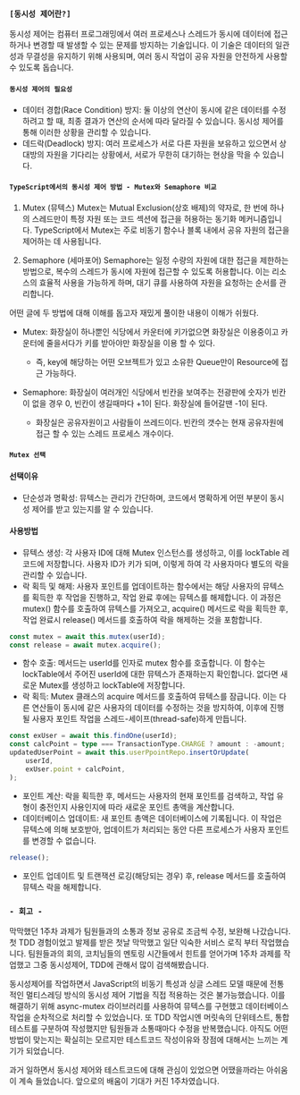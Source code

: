 ### `[동시성 제어란?]`

동시성 제어는 컴퓨터 프로그래밍에서 여러 프로세스나 스레드가 동시에 데이터에 접근하거나 변경할 때 발생할 수 있는 문제를 방지하는 기술입니다. 이 기술은 데이터의 일관성과 무결성을 유지하기 위해 사용되며, 여러 동시 작업이 공유 자원을 안전하게 사용할 수 있도록 돕습니다.

#### `동시성 제어의 필요성`

-   데이터 경합(Race Condition) 방지: 둘 이상의 연산이 동시에 같은 데이터를 수정하려고 할 때, 최종 결과가 연산의 순서에 따라 달라질 수 있습니다. 동시성 제어를 통해 이러한 상황을 관리할 수 있습니다.
-   데드락(Deadlock) 방지: 여러 프로세스가 서로 다른 자원을 보유하고 있으면서 상대방의 자원을 기다리는 상황에서, 서로가 무한히 대기하는 현상을 막을 수 있습니다.

#### `TypeScript에서의 동시성 제어 방법 - Mutex와 Semaphore 비교`

1. Mutex (뮤텍스)
   Mutex는 Mutual Exclusion(상호 배제)의 약자로, 한 번에 하나의 스레드만이 특정 자원 또는 코드 섹션에 접근을 허용하는 동기화 메커니즘입니다. TypeScript에서 Mutex는 주로 비동기 함수나 블록 내에서 공유 자원의 접근을 제어하는 데 사용됩니다.

2. Semaphore (세마포어)
   Semaphore는 일정 수량의 자원에 대한 접근을 제한하는 방법으로, 복수의 스레드가 동시에 자원에 접근할 수 있도록 허용합니다. 이는 리소스의 효율적 사용을 가능하게 하며, 대기 큐를 사용하여 자원을 요청하는 순서를 관리합니다.

어떤 글에 두 방법에 대해 이해를 돕고자 재밌게 풀이한 내용이 이해가 쉬웠다.

-   Mutex: 화장실이 하나뿐인 식당에서 카운터에 키가없으면 화장실은 이용중이고 카운터에 줄을서다가 키를 받아야만 화장실을 이용 할 수 있다.

    -   즉, key에 해당하는 어떤 오브젝트가 있고 소유한 Queue만이 Resource에 접근 가능하다.

-   Semaphore: 화장실이 여러개인 식당에서 빈칸을 보여주는 전광판에 숫자가 빈칸이 없을 경우 0, 빈칸이 생길때마다 +1이 된다. 화장실에 들어갈땐 -1이 된다.
    -   화장실은 공유자원이고 사람들이 쓰레드이다. 빈칸의 갯수는 현재 공유자원에 접근 할 수 있는 스레드 프로세스 개수이다.

#### `Mutex 선택`

#### 선택이유

-   단순성과 명확성: 뮤텍스는 관리가 간단하며, 코드에서 명확하게 어떤 부분이 동시성 제어를 받고 있는지를 알 수 있습니다.

#### 사용방법

-   뮤텍스 생성: 각 사용자 ID에 대해 Mutex 인스턴스를 생성하고, 이를 lockTable 레코드에 저장합니다. 사용자 ID가 키가 되며, 이렇게 하여 각 사용자마다 별도의 락을 관리할 수 있습니다.
-   락 획득 및 해제: 사용자 포인트를 업데이트하는 함수에서는 해당 사용자의 뮤텍스를 획득한 후 작업을 진행하고, 작업 완료 후에는 뮤텍스를 해제합니다. 이 과정은 mutex() 함수를 호출하여 뮤텍스를 가져오고, acquire() 메서드로 락을 획득한 후, 작업 완료시 release() 메서드를 호출하여 락을 해제하는 것을 포함합니다.

```typescript
const mutex = await this.mutex(userId);
const release = await mutex.acquire();
```

-   함수 호출: 메서드는 userId를 인자로 mutex 함수를 호출합니다. 이 함수는 lockTable에서 주어진 userId에 대한 뮤텍스가 존재하는지 확인합니다. 없다면 새로운 Mutex를 생성하고 lockTable에 저장합니다.
-   락 획득: Mutex 클래스의 acquire 메서드를 호출하여 뮤텍스를 잠급니다. 이는 다른 연산들이 동시에 같은 사용자의 데이터를 수정하는 것을 방지하여, 이후에 진행될 사용자 포인트 작업을 스레드-세이프(thread-safe)하게 만듭니다.

```typescript
const exUser = await this.findOne(userId);
const calcPoint = type === TransactionType.CHARGE ? amount : -amount;
updatedUserPoint = await this.userPpointRepo.insertOrUpdate(
    userId,
    exUser.point + calcPoint,
);
```

-   포인트 계산: 락을 획득한 후, 메서드는 사용자의 현재 포인트를 검색하고, 작업 유형이 충전인지 사용인지에 따라 새로운 포인트 총액을 계산합니다.
-   데이터베이스 업데이트: 새 포인트 총액은 데이터베이스에 기록됩니다. 이 작업은 뮤텍스에 의해 보호받아, 업데이트가 처리되는 동안 다른 프로세스가 사용자 포인트를 변경할 수 없습니다.

```typescript
release();
```

-   포인트 업데이트 및 트랜잭션 로깅(해당되는 경우) 후, release 메서드를 호출하여 뮤텍스 락을 해제합니다.

### `- 회고 -`

막막했던 1주차 과제가 팀원들과의 소통과 정보 공유로 조금씩 수정, 보완해 나갔습니다.
첫 TDD 경험이었고 발제를 받은 첫날 막막했고 일단 익숙한 서비스 로직 부터 작업했습니다.
팀원들과의 회의, 코치님들의 멘토링 시간들에서 힌트를 얻어가며 1주차 과제를 작업했고 그중 동시성제어, TDD에 관해서 많이 검색해봤습니다.

동시성제어를 작업하면서 JavaScript의 비동기 특성과 싱글 스레드 모델 때문에 전통적인 멀티스레딩 방식의 동시성 제어 기법을 직접 적용하는 것은 불가능했습니다.
이를 해결하기 위해 async-mutex 라이브러리를 사용하여 뮤텍스를 구현했고 데이터베이스 작업을 순차적으로 처리할 수 있었습니다.
또 TDD 작업시엔 머릿속의 단위테스트, 통합테스트를 구분하여 작성했지만 팀원들과 소통때마다 수정을 반복했습니다.
아직도 어떤방법이 맞는지는 확실히는 모르지만 테스트코드 작성이유와 장점에 대해서는 느끼는 계기가 되었습니다.

과거 일하면서 동시성 제어와 테스트코드에 대해 관심이 있었으면 어땠을까라는 아쉬움이 계속 들었습니다.
앞으로의 배움이 기대가 커진 1주차였습니다.

